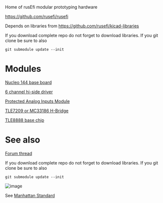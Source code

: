 
Home of rusEfi modular prototyping hardware

https://github.com/rusefi/rusefi

Depends on libraries from https://github.com/rusefi/kicad-libraries

If you download complete repo do not forget to download libraries. If you git clone be sure to also

`git submodule update --init`

# Modules

[Nucleo 144 base board](NUCLEO144_wing)

[6 channel hi-side driver](highside_module)

[Protected Analog Inputs Module](Analog_Input_Module)

[TLE7209 or MC33186 H-Bridge](TLE7209_or_MC33186_H-Bridge_Breakout)

[TLE8888 base chip](TLE8888_Module)

# See also

[Forum thread](https://rusefi.com/forum/viewtopic.php?f=4&t=1459)


If you download complete repo do not forget to download libraries. If you git clone be sure to also

`git submodule update --init`


![image](wings_20191129.jpg)

See [Manhattan Standard](Manhattan_standard.md)